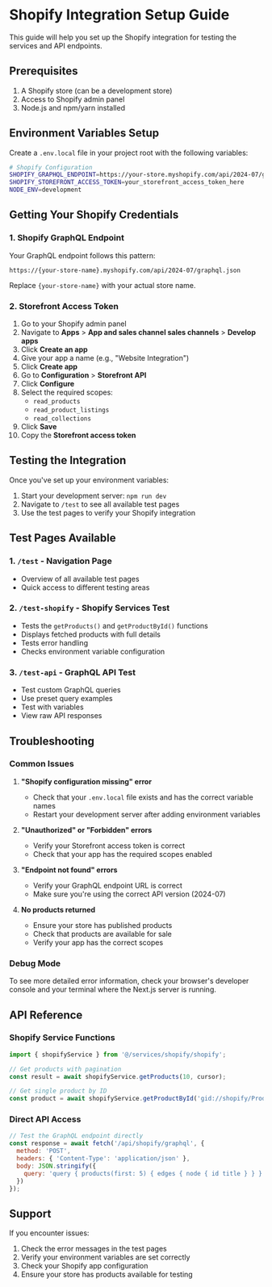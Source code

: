 # Shopify Integration Setup Guide

This guide will help you set up the Shopify integration for testing the services and API endpoints.

## Prerequisites

1. A Shopify store (can be a development store)
2. Access to Shopify admin panel
3. Node.js and npm/yarn installed

## Environment Variables Setup

Create a `.env.local` file in your project root with the following variables:

```bash
# Shopify Configuration
SHOPIFY_GRAPHQL_ENDPOINT=https://your-store.myshopify.com/api/2024-07/graphql.json
SHOPIFY_STOREFRONT_ACCESS_TOKEN=your_storefront_access_token_here
NODE_ENV=development
```

## Getting Your Shopify Credentials

### 1. Shopify GraphQL Endpoint

Your GraphQL endpoint follows this pattern:
```
https://{your-store-name}.myshopify.com/api/2024-07/graphql.json
```

Replace `{your-store-name}` with your actual store name.

### 2. Storefront Access Token

1. Go to your Shopify admin panel
2. Navigate to **Apps** > **App and sales channel sales channels** > **Develop apps**
3. Click **Create an app**
4. Give your app a name (e.g., "Website Integration")
5. Click **Create app**
6. Go to **Configuration** > **Storefront API**
7. Click **Configure**
8. Select the required scopes:
   - `read_products`
   - `read_product_listings`
   - `read_collections`
9. Click **Save**
10. Copy the **Storefront access token**

## Testing the Integration

Once you've set up your environment variables:

1. Start your development server: `npm run dev`
2. Navigate to `/test` to see all available test pages
3. Use the test pages to verify your Shopify integration

## Test Pages Available

### 1. `/test` - Navigation Page
- Overview of all available test pages
- Quick access to different testing areas

### 2. `/test-shopify` - Shopify Services Test
- Tests the `getProducts()` and `getProductById()` functions
- Displays fetched products with full details
- Tests error handling
- Checks environment variable configuration

### 3. `/test-api` - GraphQL API Test
- Test custom GraphQL queries
- Use preset query examples
- Test with variables
- View raw API responses

## Troubleshooting

### Common Issues

1. **"Shopify configuration missing" error**
   - Check that your `.env.local` file exists and has the correct variable names
   - Restart your development server after adding environment variables

2. **"Unauthorized" or "Forbidden" errors**
   - Verify your Storefront access token is correct
   - Check that your app has the required scopes enabled

3. **"Endpoint not found" errors**
   - Verify your GraphQL endpoint URL is correct
   - Make sure you're using the correct API version (2024-07)

4. **No products returned**
   - Ensure your store has published products
   - Check that products are available for sale
   - Verify your app has the correct scopes

### Debug Mode

To see more detailed error information, check your browser's developer console and your terminal where the Next.js server is running.

## API Reference

### Shopify Service Functions

```javascript
import { shopifyService } from '@/services/shopify/shopify';

// Get products with pagination
const result = await shopifyService.getProducts(10, cursor);

// Get single product by ID
const product = await shopifyService.getProductById('gid://shopify/Product/123');
```

### Direct API Access

```javascript
// Test the GraphQL endpoint directly
const response = await fetch('/api/shopify/graphql', {
  method: 'POST',
  headers: { 'Content-Type': 'application/json' },
  body: JSON.stringify({
    query: 'query { products(first: 5) { edges { node { id title } } } }'
  })
});
```

## Support

If you encounter issues:

1. Check the error messages in the test pages
2. Verify your environment variables are set correctly
3. Check your Shopify app configuration
4. Ensure your store has products available for testing
